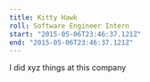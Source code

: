 ```yaml
---
title: Kitty Hawk
roll: Software Engineer Intern
start: "2015-05-06T23:46:37.121Z"
end: "2015-05-06T23:46:37.121Z"
---
```


I did xyz things at this company